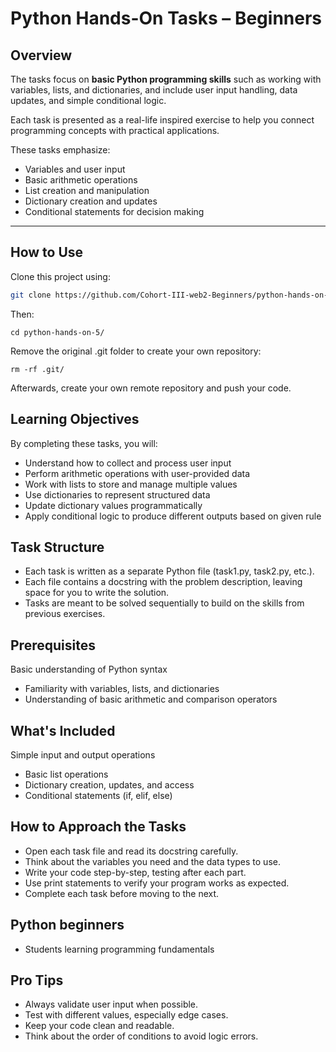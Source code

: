 # Python Hands-On Tasks – Beginners

## Overview
The tasks focus on **basic Python programming skills** such as working with variables, lists, and dictionaries, and include user input handling, data updates, and simple conditional logic.  

Each task is presented as a real-life inspired exercise to help you connect programming concepts with practical applications.

These tasks emphasize:
- Variables and user input
- Basic arithmetic operations
- List creation and manipulation
- Dictionary creation and updates
- Conditional statements for decision making

---

## How to Use
Clone this project using:

```bash
git clone https://github.com/Cohort-III-web2-Beginners/python-hands-on-5/
```

Then:
```
cd python-hands-on-5/
```
Remove the original .git folder to create your own repository:
```
rm -rf .git/
```
Afterwards, create your own remote repository and push your code.


## Learning Objectives
By completing these tasks, you will:

- Understand how to collect and process user input
- Perform arithmetic operations with user-provided data
- Work with lists to store and manage multiple values
- Use dictionaries to represent structured data
- Update dictionary values programmatically
- Apply conditional logic to produce different outputs based on given rule
## Task Structure
- Each task is written as a separate Python file (task1.py, task2.py, etc.).
- Each file contains a docstring with the problem description, leaving space for you to write the solution.
- Tasks are meant to be solved sequentially to build on the skills from previous exercises.

## Prerequisites
Basic understanding of Python syntax
- Familiarity with variables, lists, and dictionaries
- Understanding of basic arithmetic and comparison operators
## What's Included
Simple input and output operations

- Basic list operations
- Dictionary creation, updates, and access
- Conditional statements (if, elif, else)

## How to Approach the Tasks
- Open each task file and read its docstring carefully.
- Think about the variables you need and the data types to use.
- Write your code step-by-step, testing after each part.
- Use print statements to verify your program works as expected.
- Complete each task before moving to the next.

## Python beginners
- Students learning programming fundamentals

## Pro Tips
- Always validate user input when possible.
- Test with different values, especially edge cases.
- Keep your code clean and readable.
- Think about the order of conditions to avoid logic errors.
